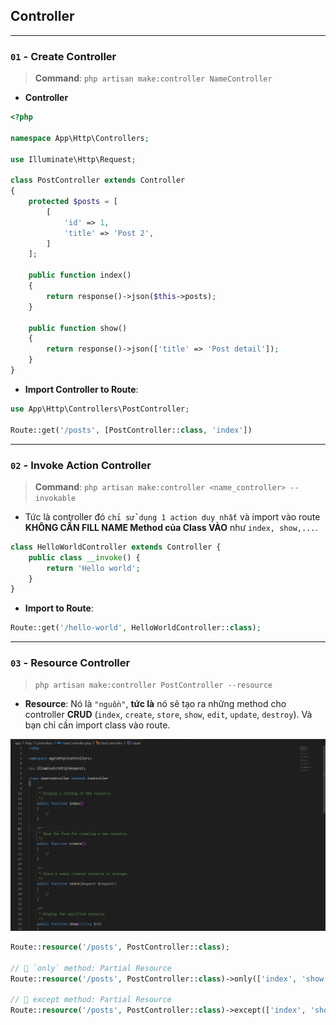 ## Controller

---

### `01` - Create Controller

> **Command**: `php artisan make:controller NameController`

- **Controller**

```php
<?php

namespace App\Http\Controllers;

use Illuminate\Http\Request;

class PostController extends Controller
{
    protected $posts = [
        [
            'id' => 1,
            'title' => 'Post 2',
        ]
    ];

    public function index()
    {
        return response()->json($this->posts);
    }

    public function show()
    {
        return response()->json(['title' => 'Post detail']);
    }
}
```

- **Import Controller to Route**:

```php
use App\Http\Controllers\PostController;

Route::get('/posts', [PostController::class, 'index'])
```

---

### `02` - Invoke Action Controller

> **Command**: `php artisan make:controller <name_controller> --invokable`

- Tức là controller đó `chỉ sử dụng 1 action duy nhất` và import vào route **KHÔNG CẦN FILL NAME Method của Class VÀO** như `index, show,...`.

```php
class HelloWorldController extends Controller {
    public class __invoke() {
        return 'Hello world';
    }
}
```

- **Import to Route**:

```php
Route::get('/hello-world', HelloWorldController::class);
```

---

### `03` - Resource Controller

> `php artisan make:controller PostController --resource`

- **Resource**: Nó là `"nguồn"`, **tức là** nó sẽ tạo ra những method cho controller **CRUD** (`index`, `create`, `store`, `show`, `edit`, `update`, `destroy`). Và bạn chỉ cần import class vào route.


![Resource Controller](../images/resource-controller.png)

```php
Route::resource('/posts', PostController::class);

// 📌 `only` method: Partial Resource
Route::resource('/posts', PostController::class)->only(['index', 'show']);

// 📌 except method: Partial Resource
Route::resource('/posts', PostController::class)->except(['index', 'show']);
```